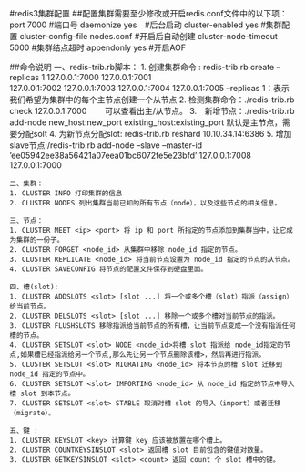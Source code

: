 #redis3集群配置
##配置集群需要至少修改或开启redis.conf文件中的以下项：
	port 7000   #端口号
	daemonize yes　#后台启动
	cluster-enabled yes  #集群配置
	cluster-config-file nodes.conf #开启后自动创建 
	cluster-node-timeout 5000   #集群结点超时
	appendonly yes  #开启AOF

##命令说明
	一、redis-trib.rb脚本：
	1. 创建集群命令 : redis-trib.rb create –replicas 1 127.0.0.1:7000 127.0.0.1:7001 \
			127.0.0.1:7002 127.0.0.1:7003 127.0.0.1:7004 127.0.0.1:7005
	    –replicas 1：表示我们希望为集群中的每个主节点创建一个从节点
	2. 检测集群命令：./redis-trib.rb check 127.0.0.1:7000
	  　　可以查看出主/从节点。
	3.　新增节点：./redis-trib.rb add-node  new_host:new_port existing_host:existing_port
	    	默认是主节点，需要分配solt
	4. 为新节点分配slot: redis-trib.rb reshard 10.10.34.14:6386
	5. 增加slave节点:/redis-trib.rb add-node –slave –master-id  ’ee05942ee38a56421a07eea01bc6072fe5e23bfd’ 127.0.0.1:7008  127.0.0.1:7000  
	
	二、集群：
	1. CLUSTER INFO 打印集群的信息  
	2. CLUSTER NODES 列出集群当前已知的所有节点（node），以及这些节点的相关信息。    
	
	三、节点：
	1. CLUSTER MEET <ip> <port> 将 ip 和 port 所指定的节点添加到集群当中，让它成为集群的一份子。  
	2. CLUSTER FORGET <node_id> 从集群中移除 node_id 指定的节点。  
	3. CLUSTER REPLICATE <node_id> 将当前节点设置为 node_id 指定的节点的从节点。  
	4. CLUSTER SAVECONFIG 将节点的配置文件保存到硬盘里面。  
	
	四、槽(slot):  
	1. CLUSTER ADDSLOTS <slot> [slot ...] 将一个或多个槽（slot）指派（assign）给当前节点。  
	2. CLUSTER DELSLOTS <slot> [slot ...] 移除一个或多个槽对当前节点的指派。  
	3. CLUSTER FLUSHSLOTS 移除指派给当前节点的所有槽，让当前节点变成一个没有指派任何槽的节点。  
	4. CLUSTER SETSLOT <slot> NODE <node_id>将槽 slot 指派给 node_id指定的节点,如果槽已经指派给另一个节点,那么先让另一个节点删除该槽>，然后再进行指派。  
	5. CLUSTER SETSLOT <slot> MIGRATING <node_id> 将本节点的槽 slot 迁移到 node_id 指定的节点中。  
	6. CLUSTER SETSLOT <slot> IMPORTING <node_id> 从 node_id 指定的节点中导入槽 slot 到本节点。  
	7. CLUSTER SETSLOT <slot> STABLE 取消对槽 slot 的导入（import）或者迁移（migrate）。  
	
	五、键 :
	1. CLUSTER KEYSLOT <key> 计算键 key 应该被放置在哪个槽上。  
	2. CLUSTER COUNTKEYSINSLOT <slot> 返回槽 slot 目前包含的键值对数量。  
	3. CLUSTER GETKEYSINSLOT <slot> <count> 返回 count 个 slot 槽中的键。  

	